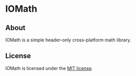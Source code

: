 # IOMath

## About
IOMath is a simple header-only cross-platform math library.

## License
IOMath is licensed under the [MIT license](LICENSE).